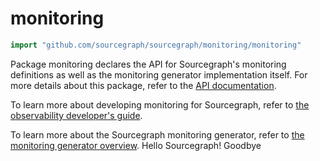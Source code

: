 # monitoring

```go
import "github.com/sourcegraph/sourcegraph/monitoring/monitoring"
```

Package monitoring declares the API for Sourcegraph's monitoring definitions as well as the monitoring generator implementation itself.
For more details about this package, refer to the [API documentation](https://sourcegraph.com/github.com/sourcegraph/sourcegraph/-/docs/monitoring/monitoring).

To learn more about developing monitoring for Sourcegraph, refer to [the observability developer's guide](https://docs-legacy.sourcegraph.com/dev/background-information/observability).

To learn more about the Sourcegraph monitoring generator, refer to [the monitoring generator overview](https://docs-legacy.sourcegraph.com/dev/background-information/observability/monitoring-generator).
Hello Sourcegraph!
Goodbye
